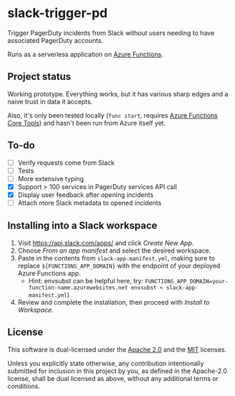 # slack-trigger-pd

Trigger PagerDuty incidents from Slack without users needing to have associated PagerDuty accounts.

Runs as a serverless application on [Azure Functions](https://docs.microsoft.com/en-us/azure/azure-functions/).

## Project status

Working prototype.
Everything works, but it has various sharp edges and a naive trust in data it accepts.

Also, it's only been tested locally (`func start`, requires [Azure Functions Core Tools](https://docs.microsoft.com/en-us/azure/azure-functions/functions-run-local)) and hasn't been run from Azure itself yet.

## To-do

- [ ] Verify requests come from Slack
- [ ] Tests
- [ ] More extensive typing
- [x] Support > 100 services in PagerDuty services API call
- [x] Display user feedback after opening incidents
- [ ] Attach more Slack metadata to opened incidents

## Installing into a Slack workspace

1. Visit <https://api.slack.com/apps/> and click _Create New App_.
2. Choose _From an app manifest_ and select the desired workspace.
3. Paste in the contents from `slack-app-manifest.yml`, making sure to replace `${FUNCTIONS_APP_DOMAIN}` with the endpoint of your deployed Azure Functions app. 
    - Hint: envsubst can be helpful here, try: `FUNCTIONS_APP_DOMAIN=your-function-name.azurewebsites.net envsubst < slack-app-manifest.yml`)
4. Review and complete the installation, then proceed with _Install to Workspace_.

## License

This software is dual-licensed under the [Apache 2.0](LICENSE-APACHE) and the [MIT](LICENSE-MIT) licenses.

Unless you explicitly state otherwise, any contribution intentionally submitted for inclusion in this project by you, as defined in the Apache-2.0 license, shall be dual licensed as above, without any additional terms or conditions.



